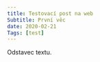 ```yaml
---
title: Testovací post na web
Subtitle: První věc
date: 2020-02-21
Tags: [test]
---
```


Odstavec textu.

